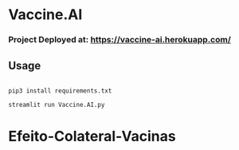# Vaccine.AI

### Project Deployed at: https://vaccine-ai.herokuapp.com/
## Usage
```

pip3 install requirements.txt

streamlit run Vaccine.AI.py

```
# Efeito-Colateral-Vacinas
